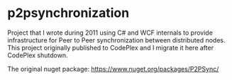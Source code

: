 # p2psynchronization
Project that I wrote during 2011 using C# and WCF internals to provide infrastructure for Peer to Peer synchronization between distributed nodes.
This project originally published to CodePlex and I migrate it here after CodePlex shutdown.

The original nuget package:
https://www.nuget.org/packages/P2PSync/
